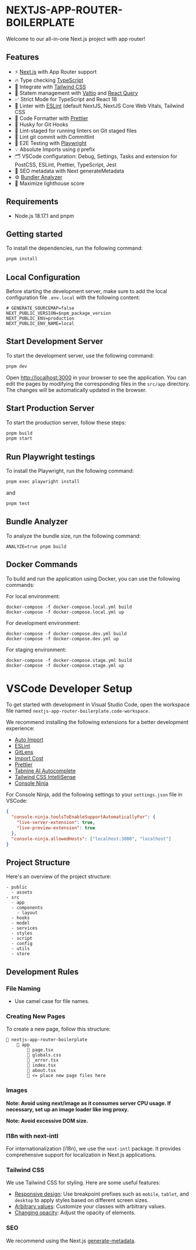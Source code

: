 # NEXTJS-APP-ROUTER-BOILERPLATE

Welcome to our all-in-one Next.js project with app router!

## Features

- ⚡ [Next.js](https://nextjs.org) with App Router support
- 🔥 Type checking [TypeScript](https://www.typescriptlang.org)
- 💎 Integrate with [Tailwind CSS](https://tailwindcss.com)
- 🧰 Statem management with [Valtio](https://valtio.pmnd.rs/) and [React Query](https://tanstack.com/query/latest/)
- ✅ Strict Mode for TypeScript and React 18
- 📏 Linter with [ESLint](https://eslint.org) (default NextJS, NextJS Core Web Vitals, Tailwind CSS
- 💖 Code Formatter with [Prettier](https://prettier.io)
- 🦊 Husky for Git Hooks
- 🚫 Lint-staged for running linters on Git staged files
- 🚓 Lint git commit with Commitlint
- 🧪 E2E Testing with [Playwright](https://playwright.dev/)
- 💡 Absolute Imports using `@` prefix
- 🗂 VSCode configuration: Debug, Settings, Tasks and extension for PostCSS, ESLint, Prettier, TypeScript, Jest
- 🤖 SEO metadata with Next generateMetadata
- ⚙️ [Bundler Analyzer](https://www.npmjs.com/package/@next/bundle-analyzer)
- 💯 Maximize lighthouse score

## Requirements
 - Node.js 18.17.1 and pnpm

## Getting started

To install the dependencies, run the following command:

```bash
pnpm install
```

## Local Configuration

Before starting the development server, make sure to add the local configuration file `.env.local` with the following content:

```plaintext
# GENERATE_SOURCEMAP=false
NEXT_PUBLIC_VERSION=$npm_package_version
NEXT_PUBLIC_ENV=production
NEXT_PUBLIC_ENV_NAME=local
```

## Start Development Server

To start the development server, use the following command:

```bash
pnpm dev
```

Open [http://localhost:3000](http://localhost:3000) in your browser to see the application. You can edit the pages by modifying the corresponding files in the `src/app` directory. The changes will be automatically updated in the browser.

## Start Production Server

To start the production server, follow these steps:

```bash
pnpm build
pnpm start
```

## Run Playwright testings

To install the Playwright, run the following command:

```bash
pnpm exec playwright install
```

and

```bash
pnpm test
```

## Bundle Analyzer

To analyze the bundle size, run the following command:

```plaintext
ANALYZE=true pnpm build
```

## Docker Commands

To build and run the application using Docker, you can use the following commands:

For local environment:

```plaintext
docker-compose -f docker-compose.local.yml build
docker-compose -f docker-compose.local.yml up
```

For development environment:

```plaintext
docker-compose -f docker-compose.dev.yml build
docker-compose -f docker-compose.dev.yml up
```

For staging environment:

```plaintext
docker-compose -f docker-compose.stage.yml build
docker-compose -f docker-compose.stage.yml up
```

# VSCode Developer Setup

To get started with development in Visual Studio Code, open the workspace file named `nextjs-app-router-boilerplate.code-workspace`.

We recommend installing the following extensions for a better development experience:

- [Auto Import](https://marketplace.visualstudio.com/items?itemName=steoates.autoimport)
- [ESLint](https://marketplace.visualstudio.com/items?itemName=dbaeumer.vscode-eslint)
- [GitLens](https://marketplace.visualstudio.com/items?itemName=eamodio.gitlens)
- [Import Cost](https://marketplace.visualstudio.com/items?itemName=wix.vscode-import-cost)
- [Prettier](https://marketplace.visualstudio.com/items?itemName=esbenp.prettier-vscode)
- [Tabnine AI Autocomplete](https://marketplace.visualstudio.com/items?itemName=TabNine.tabnine-vscode)
- [Tailwind CSS IntelliSense](https://marketplace.visualstudio.com/items?itemName=bradlc.vscode-tailwindcss)
- [Console Ninja](https://console-ninja.com/)

For Console Ninja, add the following settings to your `settings.json` file in VSCode:

```json
{
  "console-ninja.toolsToEnableSupportAutomaticallyFor": {
    "live-server-extension": true,
    "live-preview-extension": true
  },
  "console-ninja.allowedHosts": ["localhost:3000", "localhost"]
}
```

## Project Structure

Here's an overview of the project structure:

```plaintext
- public
  - assets
- src
  - app
  - components
    - layout
  - hooks
  - model
  - services
  - styles
  - script
  - config
  - utils
  - store
```

## Development Rules

### File Naming

- Use camel case for file names.

### Creating New Pages

To create a new page, follow this structure:

```
📁 nextjs-app-router-boilerplate
    📁 app
        💾 page.tsx
        💾 globals.css
        💾 _error.tsx 
        💾 index.tsx
        💾 about.tsx
        📁 <= place new page files here
```

### Images

**Note: Avoid using next/image as it consumes server CPU usage. If necessary, set up an image loader like img proxy.**

**Note: Avoid excessive DOM size.**

### I18n with next-intl

For internationalization (i18n), we use the `next-intl` package. It provides comprehensive support for localization in Next.js applications.

### Tailwind CSS

We use Tailwind CSS for styling. Here are some useful features:

- [Responsive design](https://tailwindcss.com/docs/responsive-design): Use breakpoint prefixes such as `mobile`, `tablet`, and `desktop` to apply styles based on different screen sizes.
- [Arbitrary values](https://tailwindcss.com/docs/adding-custom-styles): Customize your classes with arbitrary values.
- [Changing opacity](https://tailwindcss.com/docs/ring-color#changing-the-opacity): Adjust the opacity of elements.

### SEO

We recommend using the Next.js [generate-metadata](https://nextjs.org/docs/app/api-reference/functions/generate-metadata).